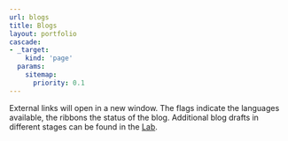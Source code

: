 ```yaml
---
url: blogs
title: Blogs
layout: portfolio
cascade:
- _target:
    kind: 'page'
  params:
    sitemap:
      priority: 0.1
---
```

External links will open in a new window. The flags indicate the languages ​​available, the ribbons the status of the blog. Additional blog drafts in different stages can be found in the [Lab](https://labs.projektemacher.org/future/).
